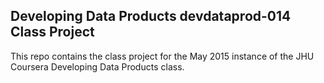 ## Developing Data Products devdataprod-014 Class Project
This repo contains the class project for the May 2015 instance of the JHU Coursera Developing Data Products class.
